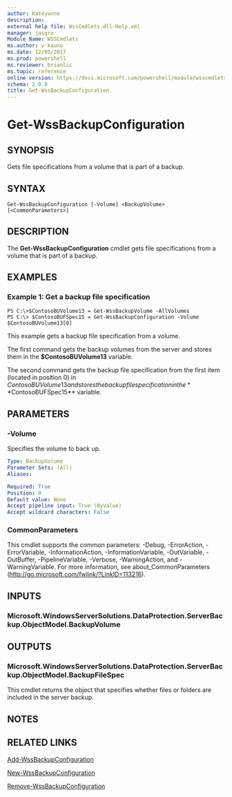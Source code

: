 ```yaml
---
author: Kateyanne
description: 
external help file: WssCmdlets.dll-Help.xml
manager: jasgro
Module Name: WSSCmdlets
ms.author: v-kaunu
ms.date: 12/05/2017
ms.prod: powershell
ms.reviewer: brianlic
ms.topic: reference
online version: https://docs.microsoft.com/powershell/module/wsscmdlets/get-wssbackupconfiguration?view=windowsserver2012r2-ps&wt.mc_id=ps-gethelp
schema: 2.0.0
title: Get-WssBackupConfiguration
---
```


# Get-WssBackupConfiguration

## SYNOPSIS
Gets file specifications from a volume that is part of a backup.

## SYNTAX

```
Get-WssBackupConfiguration [-Volume] <BackupVolume> [<CommonParameters>]
```

## DESCRIPTION
The **Get-WssBackupConfiguration** cmdlet gets file specifications from a volume that is part of a backup.

## EXAMPLES

### Example 1: Get a backup file specification
```
PS C:\>$ContosoBUVolume13 = Get-WssBackupVolume -AllVolumes
PS C:\> $ContosoBUFSpec15 = Get-WssBackupConfiguration -Volume $ContosoBUVolume13[0]
```

This example gets a backup file specification from a volume.

The first command gets the backup volumes from the server and stores them in the **$ContosoBUVolume13** variable.

The second command gets the backup file specification from the first item (located in position 0) in $ContosoBUVolume13 and stores the backup file specification in the **$ContosoBUFSpec15** variable.

## PARAMETERS

### -Volume
Specifies the volume to back up.

```yaml
Type: BackupVolume
Parameter Sets: (All)
Aliases: 

Required: True
Position: 0
Default value: None
Accept pipeline input: True (ByValue)
Accept wildcard characters: False
```

### CommonParameters
This cmdlet supports the common parameters: -Debug, -ErrorAction, -ErrorVariable, -InformationAction, -InformationVariable, -OutVariable, -OutBuffer, -PipelineVariable, -Verbose, -WarningAction, and -WarningVariable. For more information, see about_CommonParameters (http://go.microsoft.com/fwlink/?LinkID=113216).

## INPUTS

### Microsoft.WindowsServerSolutions.DataProtection.ServerBackup.ObjectModel.BackupVolume

## OUTPUTS

### Microsoft.WindowsServerSolutions.DataProtection.ServerBackup.ObjectModel.BackupFileSpec
This cmdlet returns the object that specifies whether files or folders are included in the server backup.

## NOTES

## RELATED LINKS

[Add-WssBackupConfiguration](./Add-WssBackupConfiguration.md)

[New-WssBackupConfiguration](./New-WssBackupConfiguration.md)

[Remove-WssBackupConfiguration](./Remove-WssBackupConfiguration.md)

